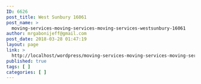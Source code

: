 ```yaml
---
ID: 6626
post_title: West Sunbury 16061
post_name: >
  moving-services-moving-services-moving-services-westsunbury-16061
author: mrgabonijeff@gmail.com
post_date: 2018-03-28 01:47:19
layout: page
link: >
  http://localhost/wordpress/moving-services-moving-services-moving-services-westsunbury-16061/
published: true
tags: [ ]
categories: [ ]
---
```


